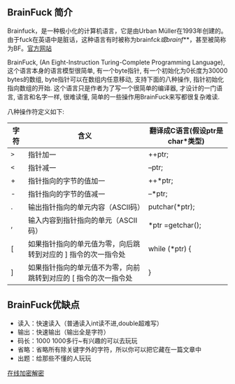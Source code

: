 ## BrainFuck 简介

Brainfuck，是一种极小化的计算机语言，它是由Urban Müller在1993年创建的。由于fuck在英语中是脏话，这种语言有时被称为brainf*ck或brainf***，甚至被简称为BF。[官方网站](http://www.muppetlabs.com/~breadbox/bf/)

BrainFuck, (An Eight-Instruction Turing-Complete Programming Language), 这个语言本身的语言模型很简单, 有一个byte指针, 有一个初始化为0长度为30000 bytes的数组, byte指针可以在数组内任意移动, 支持下面的八种操作, 指针初始化指向数组的开始. 这个语言只是作者为了写一个很简单的编译器, 才设计的一门语言, 语言和名字一样, 很难读懂, 简单的一些操作用BrainFuck来写都很复杂难读.

八种操作符定义如下:

| 字符 | 含义                                                         | 翻译成C语言(假设ptr是char*类型) |
| ---- | ------------------------------------------------------------ | ------------------------------- |
| `>`  | 指针加一                                                     | ++ptr;                          |
| `<`  | 指针减一                                                     | –ptr;                           |
| +    | 指针指向的字节的值加一                                       | ++*ptr;                         |
| -    | 指针指向的字节的值减一                                       | –*ptr;                          |
| .    | 输出指针指向的单元内容（ASCII码）                            | putchar(*ptr);                  |
| ,    | 输入内容到指针指向的单元（ASCII码）                          | *ptr =getchar();                |
| [    | 如果指针指向的单元值为零，向后跳转到对应的 ] 指令的次一指令处 | while (*ptr) {                  |
| ]    | 如果指针指向的单元值不为零，向前跳转到对应的 [ 指令的次一指令处 | }                               |

## BrainFuck优缺点

- 读入：快速读入（普通读入int读不进,double超难写）
- 输出：快速输出（输出全是字符）
- 码长：1000 1000多行~有兴趣的可以去玩玩
- 省略：省略所有除关键字外的字符，所以你可以把它藏在一篇文章中
- 出题：给那些不懂的人玩玩

[在线加密解密](https://www.splitbrain.org/services/ook)
